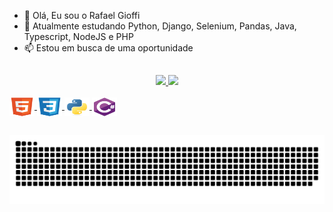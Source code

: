 - 👋 Olá, Eu sou o Rafael Gioffi
- 🌱 Atualmente estudando Python, Django, Selenium, Pandas, Java, Typescript, NodeJS e PHP
- 📫 Estou em busca de uma oportunidade

##

<div align="center">
  <a href="https://github.com/rafaelgioffi">
  <img height="180em" src="https://github-readme-stats.vercel.app/api?username=rafaelgioffi&show_icons=true&theme=dark&include_all_commits=true&count_private=true"/>
  <img height="180em" src="https://github-readme-stats.vercel.app/api/top-langs/?username=rafaelgioffi&layout=compact&langs_count=7&theme=dark"/>
</div>
<div style="display: inline_block"><br>
  <img align="center" alt="Rafa-HTML" height="30" width="40" src="https://raw.githubusercontent.com/devicons/devicon/master/icons/html5/html5-original.svg">
  <img align="center" alt="Rafa-CSS" height="30" width="40" src="https://raw.githubusercontent.com/devicons/devicon/master/icons/css3/css3-original.svg">
  <img align="center" alt="Rafa-Python" height="30" width="40" src="https://raw.githubusercontent.com/devicons/devicon/master/icons/python/python-original.svg">
  <img align="center" alt="Rafa-Csharp" height="30" width="40" src="https://raw.githubusercontent.com/devicons/devicon/master/icons/csharp/csharp-original.svg">
  </div>
  
  ##
  
 ![Snake animation](https://raw.githubusercontent.com/Platane/snk/output/github-contribution-grid-snake.svg)
